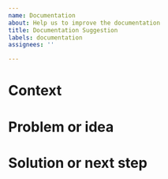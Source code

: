 ```yaml
---
name: Documentation
about: Help us to improve the documentation
title: Documentation Suggestion
labels: documentation
assignees: ''

---
```


# Context

# Problem or idea

# Solution or next step
